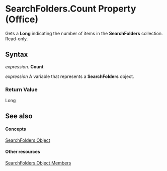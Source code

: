 
# SearchFolders.Count Property (Office)

Gets a  **Long** indicating the number of items in the **SearchFolders** collection. Read-only.


## Syntax

 _expression_. **Count**

 _expression_ A variable that represents a **SearchFolders** object.


### Return Value

Long


## See also


#### Concepts


[SearchFolders Object](5958cafc-880e-ee9f-b2f5-be463bfe5232.md)
#### Other resources


[SearchFolders Object Members](9d383fde-dffb-8008-eb5a-757694975d20.md)